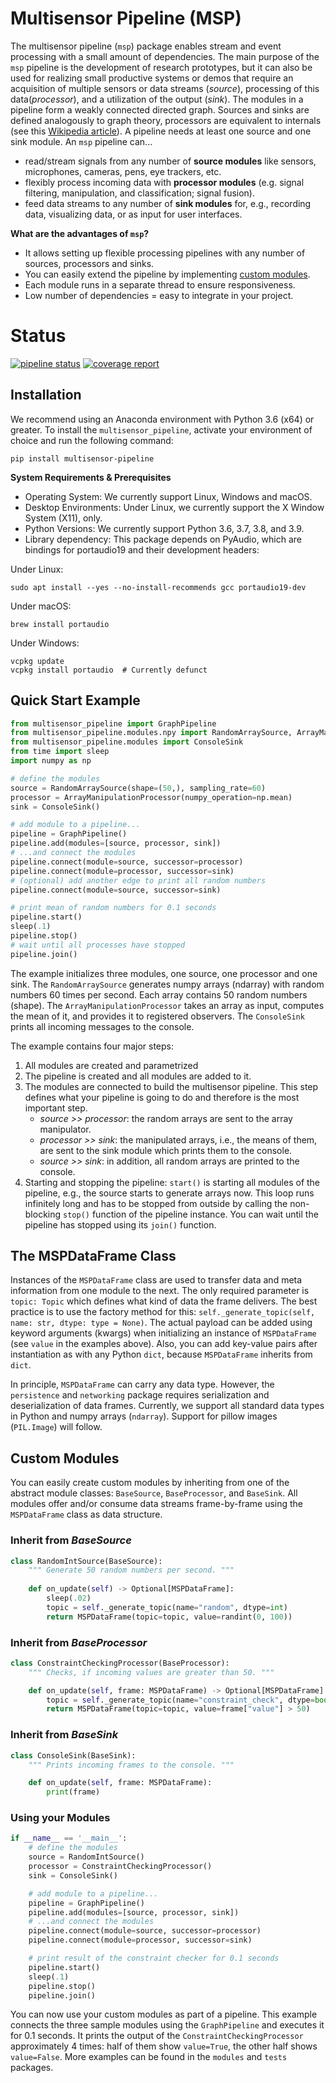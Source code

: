 # Multisensor Pipeline (MSP)

The multisensor pipeline (`msp`) package enables stream and event processing with a small amount of dependencies. The main purpose of the `msp` pipeline is the development of research prototypes, but it can also be used for realizing small productive systems or demos that require an acquisition of multiple sensors or data streams (*source*), processing of this data(*processor*), and a utilization of the output (*sink*). The modules in a pipeline form a weakly connected directed graph. Sources and sinks are defined analogously to graph theory, processors are equivalent to internals (see this [Wikipedia article](https://en.wikipedia.org/wiki/Directed_graph#Indegree_and_outdegree)). A pipeline needs at least one source and one sink module. An `msp` pipeline can...

-   read/stream signals from any number of **source modules** like sensors, microphones, cameras, pens, eye trackers, etc.
-   flexibly process incoming data with **processor modules** (e.g. signal filtering, manipulation, and classification; signal fusion).
-   feed data streams to any number of **sink modules** for, e.g., recording data, visualizing data, or as input for user interfaces.

**What are the advantages of `msp`?** 

*   It allows setting up flexible processing pipelines with any number of sources, processors and sinks.
*   You can easily extend the pipeline by implementing [custom modules](#custom-modules).
*   Each module runs in a separate thread to ensure responsiveness.
*   Low number of dependencies = easy to integrate in your project.

# Status

[![pipeline status](https://gitlab.com/bengt/multisensor-pipeline/badges/v2.0.0-bengt-active-reading/pipeline.svg)](https://gitlab.com/bengt/multisensor-pipeline/-/commits/v2.0.0-bengt-active-reading)
[![coverage report](https://gitlab.com/bengt/multisensor-pipeline/badges/v2.0.0-bengt-active-reading/coverage.svg)](https://gitlab.com/bengt/multisensor-pipeline/-/commits/v2.0.0-bengt-active-reading)

## Installation

We recommend using an Anaconda environment with Python 3.6 (x64) or greater. To install the `multisensor_pipeline`, activate your environment of choice and run the following command:

```shell
pip install multisensor-pipeline
```

**System Requirements & Prerequisites**

* Operating System: We currently support Linux, Windows and macOS.
* Desktop Environments: Under Linux, we currently support the X Window System (X11), only.
* Python Versions: We currently support Python 3.6, 3.7, 3.8, and 3.9.
* Library dependency: This package depends on PyAudio, which are bindings for portaudio19 and their 
development headers:

Under Linux:

```shell
sudo apt install --yes --no-install-recommends gcc portaudio19-dev
```

Under macOS:

```shell
brew install portaudio
```

Under Windows:

```shell
vcpkg update
vcpkg install portaudio  # Currently defunct
```

## Quick Start Example

```python
from multisensor_pipeline import GraphPipeline
from multisensor_pipeline.modules.npy import RandomArraySource, ArrayManipulationProcessor
from multisensor_pipeline.modules import ConsoleSink
from time import sleep
import numpy as np

# define the modules
source = RandomArraySource(shape=(50,), sampling_rate=60)
processor = ArrayManipulationProcessor(numpy_operation=np.mean)
sink = ConsoleSink()

# add module to a pipeline...
pipeline = GraphPipeline()
pipeline.add(modules=[source, processor, sink])
# ...and connect the modules
pipeline.connect(module=source, successor=processor)
pipeline.connect(module=processor, successor=sink)
# (optional) add another edge to print all random numbers
pipeline.connect(module=source, successor=sink)

# print mean of random numbers for 0.1 seconds
pipeline.start()
sleep(.1)
pipeline.stop()
# wait until all processes have stopped
pipeline.join()  
```

The example initializes three modules, one source, one processor and one sink. The `RandomArraySource` generates numpy arrays (ndarray) with random numbers 60 times per second. Each array contains 50 random numbers (shape). The `ArrayManipulationProcessor` takes an array as input, computes the mean of it, and provides it to registered observers. The `ConsoleSink` prints all incoming messages to the console. 

The example contains four major steps:
 
1.  All modules are created and parametrized
2.  The pipeline is created and all modules are added to it.
3.  The modules are connected to build the multisensor pipeline. This step defines what your pipeline is going to do and therefore is the most important step.
    -   *source >> processor*: the random arrays are sent to the array manipulator.
    -   *processor >> sink*: the manipulated arrays, i.e., the means of them, are sent to the sink module which prints them to the console.
    -   *source >> sink*: in addition, all random arrays are printed to the console.
4. Starting and stopping the pipeline: `start()` is starting all modules of the pipeline, e.g., the source starts to generate arrays now. This loop runs infinitely long and has to be stopped from outside by calling the non-blocking `stop()` function of the pipeline instance. You can wait until the pipeline has stopped using its `join()` function.  

## The MSPDataFrame Class

Instances of the `MSPDataFrame` class are used to transfer data and meta information from one module to the next.
The only required parameter is `topic: Topic` which defines what kind of data the frame delivers. The best practice is to use the factory method for this: `self._generate_topic(self, name: str, dtype: type = None)`. The actual payload can be added using keyword arguments (kwargs) when initializing an instance of `MSPDataFrame` (see `value` in the examples above). Also, you can add key-value pairs after instantiation as with any Python `dict`, because `MSPDataFrame` inherits from `dict`.

In principle, `MSPDataFrame` can carry any data type. However, the `persistence` and `networking` package requires serialization and deserialization of data frames. Currently, we support all standard data types in Python and numpy arrays (`ndarray`). Support for pillow images (`PIL.Image`) will follow.

## Custom Modules

You can easily create custom modules by inheriting from one of the abstract module classes: `BaseSource`, `BaseProcessor`, and `BaseSink`. All modules offer and/or consume data streams frame-by-frame using the `MSPDataFrame` class as data structure.

### Inherit from _BaseSource_

```python
class RandomIntSource(BaseSource):
    """ Generate 50 random numbers per second. """
       
    def on_update(self) -> Optional[MSPDataFrame]:
        sleep(.02)
        topic = self._generate_topic(name="random", dtype=int)
        return MSPDataFrame(topic=topic, value=randint(0, 100))
```

### Inherit from _BaseProcessor_

```python
class ConstraintCheckingProcessor(BaseProcessor):
    """ Checks, if incoming values are greater than 50. """

    def on_update(self, frame: MSPDataFrame) -> Optional[MSPDataFrame]:
        topic = self._generate_topic(name="constraint_check", dtype=bool)
        return MSPDataFrame(topic=topic, value=frame["value"] > 50)
```

### Inherit from _BaseSink_

```python
class ConsoleSink(BaseSink):
    """ Prints incoming frames to the console. """

    def on_update(self, frame: MSPDataFrame):
        print(frame)
```

### Using your Modules

```python
if __name__ == '__main__':
    # define the modules
    source = RandomIntSource()
    processor = ConstraintCheckingProcessor()
    sink = ConsoleSink()

    # add module to a pipeline...
    pipeline = GraphPipeline()
    pipeline.add(modules=[source, processor, sink])
    # ...and connect the modules
    pipeline.connect(module=source, successor=processor)
    pipeline.connect(module=processor, successor=sink)

    # print result of the constraint checker for 0.1 seconds
    pipeline.start()
    sleep(.1)
    pipeline.stop()
    pipeline.join()
```

You can now use your custom modules as part of a pipeline. This example connects the three sample modules using the `GraphPipeline` and executes it for 0.1 seconds. It prints the output of the `ConstraintCheckingProcessor` approximately 4 times: half of them show `value=True`, the other half shows `value=False`.
More examples can be found in the `modules` and `tests` packages.
